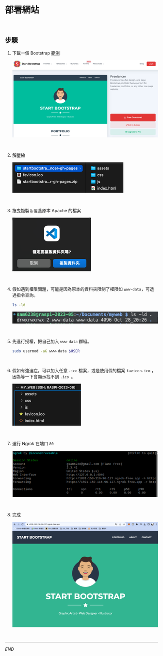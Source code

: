# 部署網站

<br>

## 步驟

1. 下載一個 Bootstrap [範例](https://startbootstrap.com/theme/freelancer)

   ![img](images/img_43.png)

<br>

2. 解壓縮

   ![img](images/img_45.png)

<br>

3. 拖曳複製＆覆蓋原本 Apache 的檔案

   ![img](images/img_44.png)

<br>

4. 假如遇到權限問題，可能是因為原本的資料夾限制了權限如 `www-data`，可透過指令查詢。

   ```bash
   ls -ld
   ```

   ![img](images/img_101.png)

<br>

5. 先進行授權，把自己加入 `www-data` 群組。

   ```bash
   sudo usermod -aG www-data $USER
   ```

<br>

6. 假如有強迫症，可以加入任意 `.ico` 檔案，或是使用假的檔案 `favicon.ico` ，因為等一下會顯示找不到 `.ico `。

   ![img](images/img_46.png)

<br>

7. 運行 Ngrok 在端口 `80`

   ![img](images/img_47.png)

<br>

8. 完成

   ![img](images/img_48.png)

<br>

---

_END_
